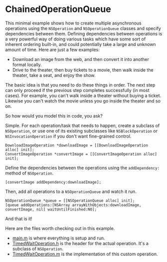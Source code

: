 ChainedOperationQueue
=====================

This minimal example shows how to create multiple asynchronous operations using the `NSOperation` and `NSOperationQueue` classes and specify dependencies between them. Defining dependencies between operations is a very powerful way of doing various tasks which have some sort of inherent ordering built-in, and could potentially take a large and unknown amount of time. Here are just a few examples:

- Download an image from the web, and then convert it into another format locally.
- Drive to the theater, then buy tickets to a movie, then walk inside the theater, take a seat, and enjoy the show.

The basic idea is that you need to do these things in order. The next step can only proceed if the previous step completes successfully (in most cases). For example, you can't walk inside a theater without buying a ticket. Likewise you can't watch the movie unless you go inside the theater and so on.

So how would you model this in code, you ask?

Simple. For each operation/task that needs to happen, create a subclass of `NSOperation`, or use one of its existing subclasses like `NSBlockOperation` or `NSInvocationOperation` if you don't want fine-grained control.

    DownloadImageOperation *downloadImage = [[DownloadImageOperation alloc] init];
    ConvertImageOperation *convertImage = [[ConvertImageOperation alloc] init];

Define the dependencies between the operations using the `addDependency:` method of `NSOperation`.

    [convertImage addDependency:downloadImage];

Then, add all operations to a `NSOperationQueue` and watch it run.

    NSOperationQueue *queue = [[NSOperationQueue alloc] init];
    [queue addOperations:[NSArray arrayWithObjects:downloadImage, convertImage, nil] waitUntilFinished:NO];

And that is it!

Here are the files worth checking out in this example.

- [main.m](https://github.com/AnuragMishra/ChainedOperationQueue/blob/master/AsyncOperationQueues/main.m) is where everything is setup and run.
- [TimedWaitOperation.h](https://github.com/AnuragMishra/ChainedOperationQueue/blob/master/AsyncOperationQueues/TimedWaitOperation.h) is the header for the actual operation. It's a subclass of `NSOperation`.
- [TimedWaitOperation.m](https://github.com/AnuragMishra/ChainedOperationQueue/blob/master/AsyncOperationQueues/TimedWaitOperation.h) is the implementation of this custom operation.
